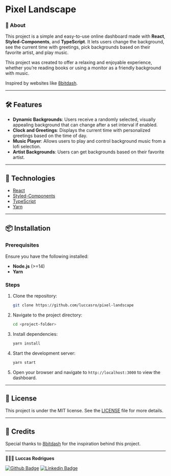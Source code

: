 # Pixel Landscape

### 📖 About

This project is a simple and easy-to-use online dashboard made with **React**, **Styled-Components**, and **TypeScript**. It lets users change the background, see the current time with greetings, pick backgrounds based on their favorite artist, and play music.

This project was created to offer a relaxing and enjoyable experience, whether you’re reading books or using a monitor as a friendly background with music.

Inspired by websites like [8bitdash](https://www.8bitdash.com/).

---

## 🛠️ Features

- **Dynamic Backgrounds**: Users receive a randomly selected, visually appealing background that can change after a set interval if enabled.
- **Clock and Greetings**: Displays the current time with personalized greetings based on the time of day.
- **Music Player**: Allows users to play and control background music from a lofi selection.
- **Artist Backgrounds**: Users can get backgrounds based on their favorite artist.

---

## 🚀 Technologies

- [React](https://reactjs.org)
- [Styled-Components](https://styled-components.com/)
- [TypeScript](https://www.typescriptlang.org/)
- [Yarn](https://yarnpkg.com/)

---

## 📦 Installation

### Prerequisites

Ensure you have the following installed:

- **Node.js** (>=14)
- **Yarn**

### Steps

1. Clone the repository:

   ```bash
   git clone https://github.com/luccasro/pixel-landscape
   ```

2. Navigate to the project directory:

   ```bash
   cd <project-folder>
   ```

3. Install dependencies:

   ```bash
   yarn install
   ```

4. Start the development server:

   ```bash
   yarn start
   ```

5. Open your browser and navigate to `http://localhost:3000` to view the dashboard.

---

## 📝 License

This project is under the MIT license. See the [LICENSE](LICENSE) file for more details.

---

## 🌟 Credits

Special thanks to [8bitdash](https://www.8bitdash.com/) for the inspiration behind this project.

---

👩🏻‍💻 **Luccas Rodrigues**

[![Github Badge](https://img.shields.io/badge/-Github-242A2D?style=flat-square&logo=Github&logoColor=white&link=https://github.com/luccasro)](https://github.com/luccasro)
[![Linkedin Badge](https://img.shields.io/badge/-Linkedin-0077B5?style=flat-square&logo=Linkedin&logoColor=white&link=https://www.linkedin.com/in/luccas-rodrigues/)](https://www.linkedin.com/in/luccas-rodrigues/)
